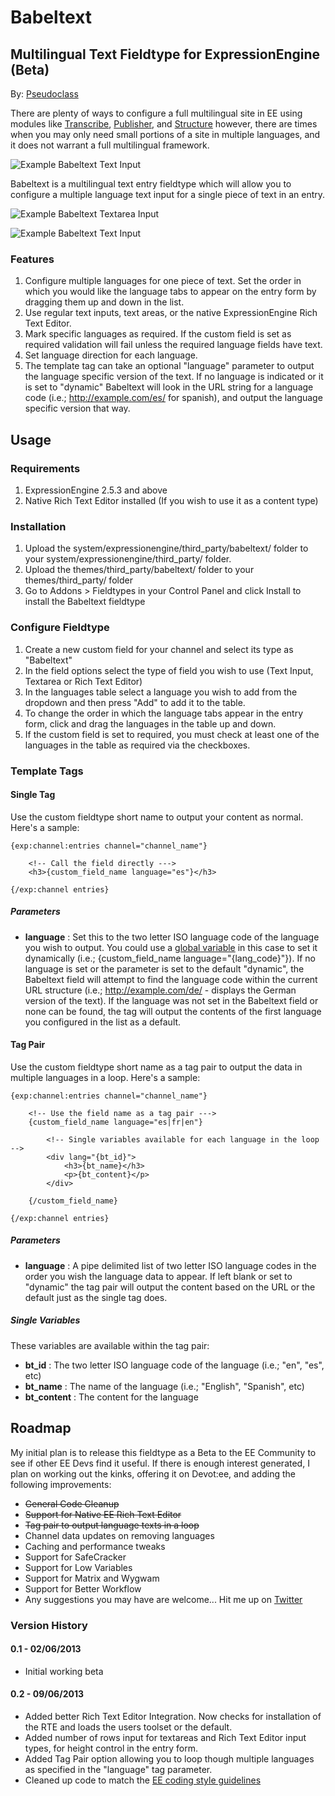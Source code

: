 # Babeltext

## Multilingual Text Fieldtype for ExpressionEngine (Beta)

By: [Pseudoclass](http://pseudoclass.com/)

There are plenty of ways to configure a full multilingual site in EE using modules like [Transcribe](http://eeharbor.com/transcribe), [Publisher](http://boldminded.com/add-ons/publisher), and [Structure](http://buildwithstructure.com/) however, there are times when you may only need small portions of a site in multiple languages, and it does not warrant a full multilingual framework.

![Example Babeltext Text Input](https://dl.dropboxusercontent.com/u/1671252/babeltext/sample_textinput_1.png)

Babeltext is a multilingual text entry fieldtype which will allow you to configure a multiple language text input for a single piece of text in an entry.

![Example Babeltext Textarea Input](https://dl.dropboxusercontent.com/u/1671252/babeltext/sample_rte.png)

![Example Babeltext Text Input](https://dl.dropboxusercontent.com/u/1671252/babeltext/sample_config.png)

### Features

1. Configure multiple languages for one piece of text. Set the order in which you would like the language tabs to appear on the entry form by dragging them up and down in the list.
2. Use regular text inputs, text areas, or the native ExpressionEngine Rich Text Editor.
3. Mark specific languages as required. If the custom field is set as required validation will fail unless the required language fields have text.
4. Set language direction for each language.
5. The template tag can take an optional "language" parameter to output the language specific version of the text. If no language is indicated or it is set to "dynamic" Babeltext will look in the URL string for a language code (i.e.; http://example.com/es/ for spanish), and output the language specific version that way.

## Usage

### Requirements

1. ExpressionEngine 2.5.3 and above
2. Native Rich Text Editor installed (If you wish to use it as a content type)

### Installation

1. Upload the system/expressionengine/third_party/babeltext/ folder to your system/expressionengine/third_party/ folder.
2. Upload the themes/third_party/babeltext/ folder to your themes/third_party/ folder
3. Go to Addons > Fieldtypes in your Control Panel and click Install to install the Babeltext fieldtype

### Configure Fieldtype

1. Create a new custom field for your channel and select its type as "Babeltext"
2. In the field options select the type of field you wish to use (Text Input, Textarea or Rich Text Editor)
3. In the languages table select a language you wish to add from the dropdown and then press "Add" to add it to the table.
4. To change the order in which the language tabs appear in the entry form, click and drag the languages in the table up and down.
5. If the custom field is set to required, you must check at least one of the languages in the table as required via the checkboxes.

### Template Tags

#### Single Tag

Use the custom fieldtype short name to output your content as normal. Here's a sample:

    {exp:channel:entries channel="channel_name"}

        <!-- Call the field directly --->
        <h3>{custom_field_name language="es"}</h3>

    {/exp:channel entries}

##### Parameters

* **language** : Set this to the two letter ISO language code of the  language you wish to output. You could use a [global variable](http://cwcrawley.co.uk/2010/01/multi-lingual-websites-in-expressionengine/) in this case to set it dynamically (i.e.; {custom_field_name language="{lang_code}"}). If no language is set or the parameter is set to the default "dynamic", the Babeltext field will attempt to find the language code within the current URL structure (i.e.; http://example.com/de/ - displays the German version of the text). If the language was not set in the Babeltext field or none can be found, the tag will output the contents of the first language you configured in the list as a default.

#### Tag Pair

Use the custom fieldtype short name as a tag pair to output the data in multiple languages in a loop. Here's a sample:

    {exp:channel:entries channel="channel_name"}

        <!-- Use the field name as a tag pair --->
        {custom_field_name language="es|fr|en"}

            <!-- Single variables available for each language in the loop -->
            <div lang="{bt_id}">
                <h3>{bt_name}</h3>
				<p>{bt_content}</p>
            </div>

        {/custom_field_name}

    {/exp:channel entries}

##### Parameters

* **language** : A pipe delimited list of two letter ISO language codes in the order you wish the language data to appear. If left blank or set to "dynamic" the tag pair will output the content based on the URL or the default just as the single tag does.

##### Single Variables

These variables are available within the tag pair:

* **bt_id** : The two letter ISO language code of the language (i.e.; "en", "es", etc)
* **bt_name** : The name of the language (i.e.; "English", "Spanish", etc)
* **bt_content** : The content for the language

## Roadmap

My initial plan is to release this fieldtype as a Beta to the EE Community to see if other EE Devs find it useful. If there is enough interest generated, I plan on working out the kinks, offering it on Devot:ee, and adding the following improvements:

* ~~General Code Cleanup~~
* ~~Support for Native EE Rich Text Editor~~
* ~~Tag pair to output language texts in a loop~~
* Channel data updates on removing languages
* Caching and performance tweaks
* Support for SafeCracker
* Support for Low Variables
* Support for Matrix and Wygwam
* Support for Better Workflow
* Any suggestions you may have are welcome... Hit me up on [Twitter](https://twitter.com/pseudoclass) 

### Version History

#### 0.1 - 02/06/2013
* Initial working beta

#### 0.2 - 09/06/2013
* Added better Rich Text Editor Integration. Now checks for installation of the RTE and loads the users toolset or the default.
* Added number of rows input for textareas and Rich Text Editor input types, for height control in the entry form.
* Added Tag Pair option allowing you to loop though multiple languages as specified in the "language" tag parameter.
* Cleaned up code to match the [EE coding style guidelines](http://ellislab.com/expressionengine/user-guide/development/guidelines/general.html)